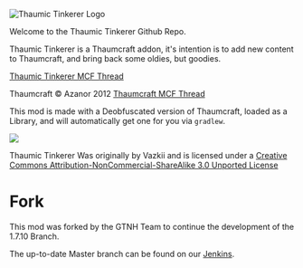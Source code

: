 ![Thaumic Tinkerer Logo](src/main/resources/assets/ttinkerer/textures/logo.png)

Welcome to the Thaumic Tinkerer Github Repo.

Thaumic Tinkerer is a Thaumcraft addon, it's intention is to add new content to Thaumcraft, and bring back some oldies, but goodies.

[Thaumic Tinkerer MCF Thread](http://www.minecraftforum.net/topic/1813058-)

Thaumcraft © Azanor 2012
[Thaumcraft MCF Thread](http://www.minecraftforum.net/topic/1585216-)

This mod is made with a Deobfuscated version of Thaumcraft, loaded as a Library, and will automatically get one for you via `gradlew`.

![](http://i.creativecommons.org/l/by-nc-sa/3.0/88x31.png)

Thaumic Tinkerer Was originally by Vazkii and is licensed under a [Creative Commons Attribution-NonCommercial-ShareAlike 3.0 Unported License](http://creativecommons.org/licenses/by-nc-sa/3.0/deed.en_GB)


# Fork
This mod was forked by the GTNH Team to continue the development of the 1.7.10 Branch.

The up-to-date Master branch can be found on our [Jenkins](http://jenkins.usrv.eu:8080/job/Thaumic-Tinker/).
